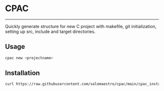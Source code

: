 # CPAC

---

Quickly generate structure for new C project with makefile, git initialization, setting up src, include and target directories.

## Usage

```bash
cpac new <projectname>
```

## Installation

```bash
curl https://raw.githubusercontent.com/salomaestro/cpac/main/cpac_install.sh | sh
```